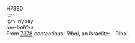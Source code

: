 <body>
  <p>H7380<br>  ריבי  <br> רִיבַּי  ‎  rı̂ybay  <br><i>ree-bah‘ee </i><br>From <a href="h7378.htm">7378</a>  <i>contentious</i>; <i>Ribai</i>, an Israelite: - Ribai.<br></p>
 </body>